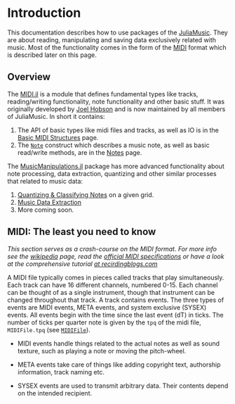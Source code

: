 # Introduction
This documentation describes how to use packages of the [JuliaMusic](https://github.com/JuliaMusic). They are about reading, manipulating
and saving data exclusively related with music. Most of the functionality
comes in the form of the [MIDI](https://en.wikipedia.org/wiki/MIDI) format
which is described later on this page.

## Overview

The [MIDI.jl](https://github.com/JuliaMusic/MIDI.jl) is a module that defines
fundamental types like tracks, reading/writing functionality, note functionality and other
basic stuff. It was originally developed by [Joel Hobson](https://github.com/JoelHobson) and is now maintained by all members of JuliaMusic. In short it contains:

1. The API of basic types like midi files and tracks, as well as IO is in the [Basic MIDI Structures](midi/io) page.
2. The [`Note`](@ref) construct which describes a music note, as well as basic read/write methods, are in the [Notes](midi/notes) page.

The [MusicManipulations.jl](https://github.com/JuliaMusic/MusicManipulations.jl) package has more advanced functionality about note processing, data extraction, quantizing and other similar processes that related to music data:

1. [Quantizing & Classifying Notes](mm/quantizing) on a given grid.
2. [Music Data Extraction](mm/extraction)
3. More coming soon.

## MIDI: The least you need to know
*This section serves as a crash-course on the MIDI format. For more info
see the [wikipedia](https://en.wikipedia.org/wiki/MIDI) page,
read the [official MIDI specifications](https://www.midi.org/specifications) or
have a look at the comprehensive tutorial [at recirdingblogs.com](http://www.recordingblogs.com/wiki/musical-instrument-digital-interface-midi)*

A MIDI file typically comes in pieces called tracks that play simultaneously. Each track can have 16 different channels, numbered 0-15. Each channel can be thought of as a single instrument, though that instrument can be changed throughout that track. A track contains events. The three types of events are MIDI events, META events, and system exclusive (SYSEX) events.
All events begin with the time since the last event (dT) in ticks. The number of ticks per quarter note is given by the `tpq` of the midi file, `MIDIFile.tpq` (see [`MIDIFile`](@ref)).

* MIDI events handle things related to the actual notes as well as sound texture, such as playing a note or moving the pitch-wheel.

* META events take care of things like adding copyright text, authorship information,
  track naming etc.

* SYSEX events are used to transmit arbitrary data. Their contents depend on the intended recipient.
